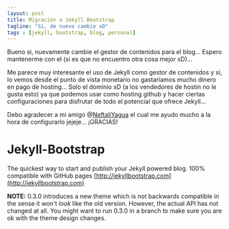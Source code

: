 ```yaml
---
layout: post
title: Migración a Jekyll Bootstrap
tagline: "Si, de nuevo cambie xD"
tags : [jekyll, bootstrap, blog, personal]
---
```


Bueno si, nuevamente cambie el gestor de contenidos para el blog... Espero mantenerme con el (si es que no encuentro otra cosa mejor xD)...

Me parece muy interesante el uso de Jekyll como gestor de contenidos y si, lo vemos desde el punto de vista monetario no gastariamos mucho dinero en pago de hosting... Solo el dominio xD (a los vendedores de hostin no le gusta esto) ya que podemos usar como hosting github y hacer ciertas configuraciones para disfrutar de todo el potencial que ofrece Jekyll...

Debo agradecer a mi amigo @[NeftaliYagua](http://twitter.com/NeftaliYagua) el cual me ayudo mucho a la hora de configurarlo jejeje... ¡GRACIAS!

# Jekyll-Bootstrap

The quickest way to start and publish your Jekyll powered blog. 100% compatible with GitHub pages [http://jekyllbootstrap.com](http://jekyllbootstrap.com)

**NOTE:** 0.3.0 introduces a new theme which is not backwards compatible in the sense it won't _look_ like the old version.
However, the actual API has not changed at all.
You might want to run 0.3.0 in a branch to make sure you are ok with the theme design changes.